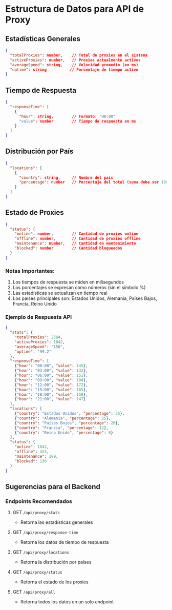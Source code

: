 # Estructura de Datos para API de Proxy

## Estadísticas Generales
```json
{
  "totalProxies": number,    // Total de proxies en el sistema
  "activeProxies": number,   // Proxies actualmente activos
  "averageSpeed": string,    // Velocidad promedio (en ms)
  "uptime": string          // Porcentaje de tiempo activo
}
```

## Tiempo de Respuesta
```json
{
  "responseTime": [
    {
      "hour": string,        // Formato: "HH:00"
      "value": number        // Tiempo de respuesta en ms
    }
  ]
}
```

## Distribución por País
```json
{
  "locations": [
    {
      "country": string,     // Nombre del país
      "percentage": number   // Porcentaje del total (suma debe ser 100)
    }
  ]
}
```

## Estado de Proxies
```json
{
  "status": {
    "online": number,        // Cantidad de proxies online
    "offline": number,       // Cantidad de proxies offline
    "maintenance": number,   // Cantidad en mantenimiento
    "blocked": number        // Cantidad bloqueados
  }
}
```

### Notas Importantes:
1. Los tiempos de respuesta se miden en milisegundos
2. Los porcentajes se expresan como números (sin el símbolo %)
3. Las estadísticas se actualizan en tiempo real
4. Los países principales son: Estados Unidos, Alemania, Países Bajos, Francia, Reino Unido

### Ejemplo de Respuesta API
```json
{
  "stats": {
    "totalProxies": 2584,
    "activeProxies": 1842,
    "averageSpeed": "156",
    "uptime": "99.2"
  },
  "responseTime": [
    {"hour": "00:00", "value": 145},
    {"hour": "03:00", "value": 132},
    {"hour": "06:00", "value": 151},
    {"hour": "09:00", "value": 184},
    {"hour": "12:00", "value": 172},
    {"hour": "15:00", "value": 165},
    {"hour": "18:00", "value": 158},
    {"hour": "21:00", "value": 147}
  ],
  "locations": [
    {"country": "Estados Unidos", "percentage": 35},
    {"country": "Alemania", "percentage": 25},
    {"country": "Países Bajos", "percentage": 20},
    {"country": "Francia", "percentage": 12},
    {"country": "Reino Unido", "percentage": 8}
  ],
  "status": {
    "online": 1842,
    "offline": 423,
    "maintenance": 189,
    "blocked": 130
  }
}
```

## Sugerencias para el Backend

### Endpoints Recomendados

1. GET `/api/proxy/stats`
   - Retorna las estadísticas generales

2. GET `/api/proxy/response-time`
   - Retorna los datos de tiempo de respuesta

3. GET `/api/proxy/locations`
   - Retorna la distribución por países

4. GET `/api/proxy/status`
   - Retorna el estado de los proxies

5. GET `/api/proxy/all`
   - Retorna todos los datos en un solo endpoint

